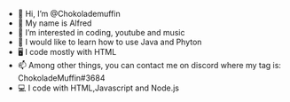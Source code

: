 - 👋 Hi, I’m @Chokolademuffin
- 👱 My name is Alfred
- 👀 I’m interested in coding, youtube and music 
- 🌱 I would like to learn how to use Java and Phyton 
- 🖥 I code mostly with HTML 
- 📫 Among other things, you can contact me on discord where my tag is: ChokoladeMuffin#3684
- 💻 I code with HTML,Javascript and Node.js  

<!---
Chokolademuffin/Chokolademuffin is a ✨ special ✨ repository because its `README.md` (this file) appears on your GitHub profile.
You can click the Preview link to take a look at your changes.
--->
